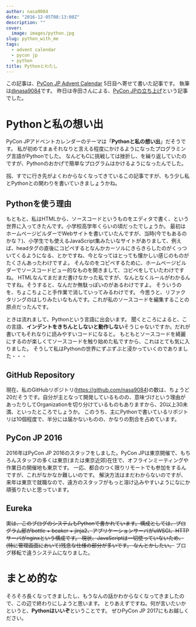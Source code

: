 ```yaml
---
author: nasa9084
date: "2016-12-05T08:13:00Z"
description: ""
cover:
  image: images/python.jpg
slug: python_with_me
tags:
  - advent calendar
  - pycon jp
  - python
title: Pythonとわたし
---
```



この記事は、[PyCon JP Advent Calendar](http://www.adventar.org/calendars/1741) 5日目へ寄せて書いた記事です。
執筆は[@nasa9084](https://twitter.com/nasa9084)です。
昨日は寺田さんによる、[PyCon JPの立ち上げ](https://www.cmscom.jp/blog/v63gcs)という記事でした。

# Pythonと私の想い出
PyCon JPアドベントカレンダーのテーマは「**Pythonと私の想い出**」だそうです。
私が初めてまぁそれなりと言える程度にかけるようになったプログラミング言語がPythonでした。
なんどもCに挑戦しては挫折し、を繰り返していたのですが、Pythonのおかげで簡単なプログラムはかけるようになったんでした。

扨、すでに行き先がよくわからなくなってきているこの記事ですが、もう少し私とPythonとの関わりを書いていきましょうかね。

## Pythonを使う理由
もともと、私はHTMLから、ソースコードというものをエディタで書く、という世界に入ってきたんです。小学校高学年くらいの頃だったでしょうか。
最初はホームページビルダーでWebサイトを書いていたんですが、当時(今でもあるのかな？)、小学生でも使えるJavaScript集みたいなサイトがありまして、例えば、headタグの直後にコピペするとなんかカーソルにきらきらしたのがくっついてくるようになる、とかですね、今となってはとっても懐かしい感じのものがたくさんあったわけですよ。
そんなのをコピペするために、ホームページビルダーでソースコードビュー的なものを開きまして、コピペをしていたわけですね。
HTMLなんてまだまだ書けなかった私ですが、なんとなくルールがわかるんですね。そうすると、なんだか無駄っぽいのがあるわけですよ。
そういうのを、ちょこちょこと手作業で消していってみるわけです。
今思うと、リファクタリングのはしりみたいなもんです。これが私のソースコードを編集することの原点だったんです。

ときは流れまして、Pythonという言語に出会います。
聞くところによると、この言語、**インデントをきちんとしないと動作しない**そうじゃないですか。だれが書いてもそれなりに読みやすいコードになると。
もともとソースコードを綺麗にするのが楽しくてソースコードを触り始めた私ですから、これはとても気に入りました。
そうして私はPythonの世界にずぶずぶと浸かっていくのでありました・・・

## GitHub Repository
現在、私のGitHubリポジトリ(https://github.com/nasa9084)の数は、ちょうど20だそうです。自分が主となって開発しているものの、意味づけという理由があったりしてOrganizationを切り分けているものもありますから、20以上30未満、といったところでしょうか。
このうち、主にPythonで書いているリポジトリは10個程度で、半分には届かないものの、かなりの割合を占めています。

## PyCon JP 2016
2016年はPyCon JP 2016のスタッフをしました。PyCon JPは東京開催で、もちろんスタッフの多くは東京(または東京近郊)在住で、オフラインミーティングや作業日の開催地も東京です。
一応、都合のつく限りリモートでも参加をするんですが、これがなかなか難しいのです。
解決方法はまだわからないのですが、来年は東京で就職なので、遠方のスタッフがもっと溶け込みやすいようになにか頑張りたいと思っています。

## Eureka
~~実は、このブログのシステムもPythonで書かれています。構成としては、プログラム部がbottle + beaker + jinja2、アプリケーションサーバがuWSGI、HTTPサーバがnginxという構成です。
現状、JavaScriptは一切使っていないため、(特に管理画面において)残念な仕様の部分が多いです。
なんとかしたい。~~
ブログ移転で違うシステムになりました。

# まとめ的な
そろそろ長くなってきましたし、もうなんの話かわからなくなってきましたので、この辺で終わりにしようと思います。
とりあえずですね。何が言いたいかというと、**Pythonはいいぞ**ということです。
ぜひPyCon JP 2017にもお越しください。

